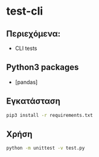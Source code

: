 # test-cli

## Περιεχόμενα:

- CLI tests

## Python3 packages
- [pandas]

## Εγκατάσταση
```sh
pip3 install -r requirements.txt
```

## Χρήση  
```sh
python -m unittest -v test.py
```

